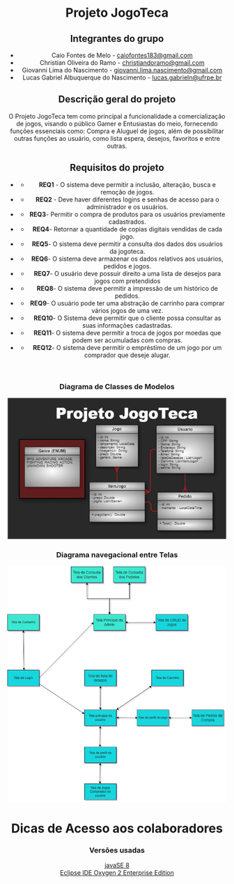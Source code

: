<div align="center">

# Projeto JogoTeca

## Integrantes do grupo

- Caio Fontes de Melo - caiofontes183@gmail.com
- Christian Oliveira do Ramo - christiandoramo@gmail.com
- Giovanni Lima do Nascimento - giovanni.lima.nascimento@gmail.com
- Lucas Gabriel Albuquerque do Nascimento - lucas.gabrieln@ufrpe.br

## Descrição geral do projeto

O Projeto JogoTeca tem como principal a funcionalidade a comercialização de jogos, visando o público Gamer e Entusiastas do meio, fornecendo funções essenciais como: Compra e Aluguel de jogos, além de possibilitar outras funções ao usuário, como lista espera, desejos, favoritos e entre outras.

## Requisitos do projeto

- - **REQ1** - O sistema deve permitir a inclusão, alteração, busca e remoção de jogos.
- - **REQ2** - Deve haver diferentes logins e senhas de acesso para o administrador e os usuários.
- - **REQ3**- Permitir o compra de produtos para os usuários previamente cadastrados.
- - **REQ4**- Retornar a quantidade de copias digitais vendidas de cada jogo.
- - **REQ5**- O sistema deve permitir a consulta dos dados dos usuários da jogoteca.
- - **REQ6**- O sistema deve armazenar os dados relativos aos usuários, pedidos e jogos.
- - **REQ7**- O usuário deve possuir direito a uma lista de desejos para jogos com pretendidos
- - **REQ8**- O sistema deve permitir a impressão de um histórico de pedidos.
- - **REQ9**- O usuário pode ter uma abstração de carrinho para comprar vários jogos de uma vez.
- - **REQ10**- O Sistema deve permitir que o cliente possa consultar as suas informações cadastradas.
- - **REQ11**- O sistema deve permitir a troca de jogos por moedas que podem ser acumuladas com compras.
- - **REQ12**- O sistema deve permitir o empréstimo de um jogo por um comprador que deseje alugar.

<br>

### Diagrama de Classes de Modelos

<img src="/diagramas/UML 4.jpeg" alt="UML Jogoteca 4">

### Diagrama navegacional entre Telas

<img src="/diagramas/modelo Navegacional.jpeg" alt="Modelo Navegacional">

# Dicas de Acesso aos colaboradores

### Versões usadas

[javaSE 8](https://www.oracle.com/br/java/technologies/javase/javase8-archive-downloads.html)
<br>
[Eclipse IDE Oxygen 2 Enterprise Edition](https://www.eclipse.org/downloads/packages/release/oxygen/2)
<br>

</div>
